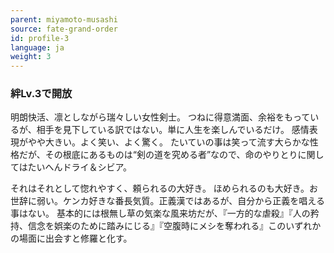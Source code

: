 ```yaml
---
parent: miyamoto-musashi
source: fate-grand-order
id: profile-3
language: ja
weight: 3
---
```


### 絆Lv.3で開放

明朗快活、凛としながら瑞々しい女性剣士。
つねに得意満面、余裕をもっているが、相手を見下している訳ではない。単に人生を楽しんでいるだけ。
感情表現がやや大きい。よく笑い、よく驚く。
たいていの事は笑って流す大らかな性格だが、その根底にあるものは“剣の道を究める者”なので、命のやりとりに関してはたいへんドライ＆シビア。

それはそれとして惚れやすく、頼られるの大好き。
ほめられるのも大好き。お世辞に弱い。ケンカ好きな番長気質。正義漢ではあるが、自分から正義を唱える事はない。
基本的には根無し草の気楽な風来坊だが、『一方的な虐殺』『人の矜持、信念を娯楽のために踏みにじる』『空腹時にメシを奪われる』このいずれかの場面に出会すと修羅と化す。
